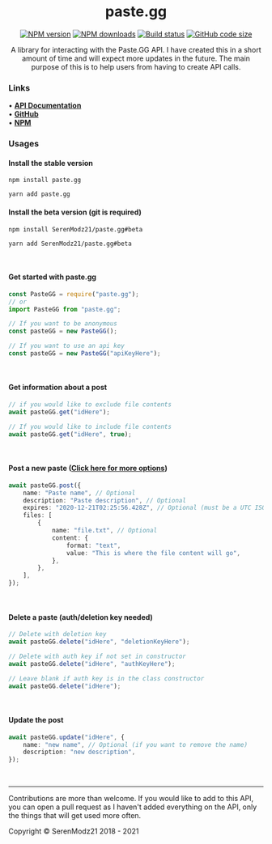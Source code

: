 <div align="center">
  <h1>paste.gg</h1>
  <a href="https://www.npmjs.com/package/paste.gg"><img src="https://img.shields.io/npm/v/paste.gg.svg?maxAge=3600" alt="NPM version" /></a>
  <a href="https://www.npmjs.com/package/paste.gg"><img src="https://img.shields.io/npm/dt/paste.gg.svg?maxAge=3600" alt="NPM downloads" /></a>
  <a href="https://github.com/SerenModz21/paste.gg/actions"><img src="https://github.com/SerenModz21/paste.gg/actions/workflows/codeql-analysis.yml/badge.svg" alt="Build status" /></a>
  <a href="https://github.com/SerenModz21/paste.gg"><img src="https://img.shields.io/github/languages/code-size/SerenModz21/paste.gg" alt="GitHub code size"></a>
  <br />
  <p style="max-width: 600px">
    A library for interacting with the Paste.GG API. I have created this in a short amount of time and will expect more updates in the future. The main purpose of this is to help users from having to create API calls.
  </p>
</div>

### Links

• **[API Documentation](https://github.com/ascclemens/paste/blob/master/api.md#api)** <br/>
• **[GitHub](https://github.com/SerenModz21/paste.gg)** <br/>
• **[NPM](https://www.npmjs.com/package/paste.gg)** <br/>

### Usages

#### Install the stable version

```
npm install paste.gg

yarn add paste.gg
```

#### Install the beta version (git is required)

```
npm install SerenModz21/paste.gg#beta

yarn add SerenModz21/paste.gg#beta
```

<br/>

#### Get started with paste.gg

```ts
const PasteGG = require("paste.gg");
// or
import PasteGG from "paste.gg";

// If you want to be anonymous
const pasteGG = new PasteGG();

// If you want to use an api key
const pasteGG = new PasteGG("apiKeyHere");
```

<br/>

#### Get information about a post

```ts
// if you would like to exclude file contents
await pasteGG.get("idHere");

// If you would like to include file contents
await pasteGG.get("idHere", true);
```

<br/>

#### Post a new paste ([Click here for more options](https://github.com/ascclemens/paste/blob/master/api.md#post-pastes))

```ts
await pasteGG.post({
    name: "Paste name", // Optional
    description: "Paste description", // Optional
    expires: "2020-12-21T02:25:56.428Z", // Optional (must be a UTC ISO 8601 string)
    files: [
        {
            name: "file.txt", // Optional
            content: {
                format: "text",
                value: "This is where the file content will go",
            },
        },
    ],
});
```

<br/>

#### Delete a paste (auth/deletion key needed)

```ts
// Delete with deletion key
await pasteGG.delete("idHere", "deletionKeyHere");

// Delete with auth key if not set in constructor
await pasteGG.delete("idHere", "authKeyHere");

// Leave blank if auth key is in the class constructor
await pasteGG.delete("idHere");
```

<br/>

#### Update the post

```ts
await pasteGG.update("idHere", {
    name: "new name", // Optional (if you want to remove the name)
    description: "new description",
});
```

<br />

---

Contributions are more than welcome. If you would like to add to this API, you can open a pull request as I haven't added everything on the API, only the things that will get used more often.

Copyright © SerenModz21 2018 - 2021

